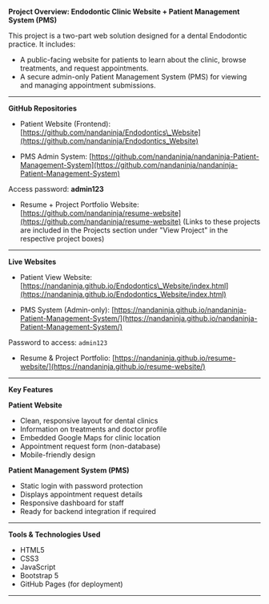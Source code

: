 


**Project Overview: Endodontic Clinic Website + Patient Management System (PMS)**

This project is a two-part web solution designed for a dental Endodontic practice. It includes:

* A public-facing website for patients to learn about the clinic, browse treatments, and request appointments.
* A secure admin-only Patient Management System (PMS) for viewing and managing appointment submissions.

---

**GitHub Repositories**

* Patient Website (Frontend):
  [https://github.com/nandaninja/Endodontics\_Website](https://github.com/nandaninja/Endodontics_Website)

* PMS Admin System:
  [https://github.com/nandaninja/nandaninja-Patient-Management-System](https://github.com/nandaninja/nandaninja-Patient-Management-System)

Access password: **admin123**

* Resume + Project Portfolio Website:
  [https://github.com/nandaninja/resume-website](https://github.com/nandaninja/resume-website)
  (Links to these projects are included in the Projects section under "View Project" in the respective project boxes)

---

**Live Websites**

* Patient View Website:
  [https://nandaninja.github.io/Endodontics\_Website/index.html](https://nandaninja.github.io/Endodontics_Website/index.html)

* PMS System (Admin-only):
  [https://nandaninja.github.io/nandaninja-Patient-Management-System/](https://nandaninja.github.io/nandaninja-Patient-Management-System/)
  
Password to access: `admin123`

* Resume & Project Portfolio:
  [https://nandaninja.github.io/resume-website/](https://nandaninja.github.io/resume-website/)

---

**Key Features**

**Patient Website**

* Clean, responsive layout for dental clinics
* Information on treatments and doctor profile
* Embedded Google Maps for clinic location
* Appointment request form (non-database)
* Mobile-friendly design

**Patient Management System (PMS)**

* Static login with password protection
* Displays appointment request details
* Responsive dashboard for staff
* Ready for backend integration if required

---

**Tools & Technologies Used**

* HTML5
* CSS3
* JavaScript
* Bootstrap 5
* GitHub Pages (for deployment)

---
